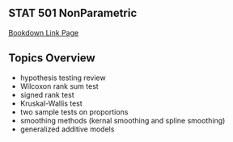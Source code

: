 ## STAT 501 NonParametric

[Bookdown Link Page](https://katjanewilson.github.io/NonParametric-Statistics/)

## Topics Overview

* hypothesis testing review
* Wilcoxon rank sum test
* signed rank test
* Kruskal-Wallis test
* two sample tests on proportions
* smoothing methods (kernal smoothing and spline smoothing)
* generalized additive models
